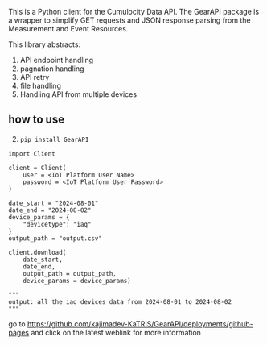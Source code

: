 This is a Python client for the Cumulocity Data API. The GearAPI package is a wrapper to simplify GET requests and JSON response parsing from the Measurement and Event Resources. 

This library abstracts:
1. API endpoint handling
2. pagnation handling
3. API retry
4. file handling
5. Handling API from multiple devices 

## how to use

2. `pip install GearAPI`


```
import Client

client = Client(
    user = <IoT Platform User Name>
    password = <IoT Platform User Password>
)

date_start = "2024-08-01"
date_end = "2024-08-02"
device_params = {
    "devicetype": "iaq"
}
output_path = "output.csv"

client.download(
    date_start, 
    date_end, 
    output_path = output_path, 
    device_params = device_params)

"""
output: all the iaq devices data from 2024-08-01 to 2024-08-02
"""
```

go to https://github.com/kajimadev-KaTRIS/GearAPI/deployments/github-pages and click on the latest weblink for more information
